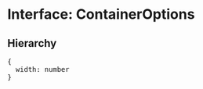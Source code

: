 # Interface: ContainerOptions

## Hierarchy

<Hierarchy
  :extend="{name: 'UINodeOptions', link: './ui-node-options'}"
/>

<pre>
{
  width: number
}
</pre>
